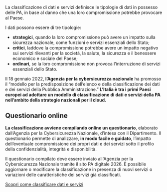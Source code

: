 La classificazione di dati e servizi definisce le tipologie di dati in possesso delle PA, in base al danno che una loro compromissione potrebbe provocare al Paese.

I dati possono essere di tre tipologie:

- **strategici**, quando la loro compromissione può avere un impatto sulla sicurezza nazionale, come funzioni e servizi essenziali dello Stato;
- **critici**, laddove la compromissione potrebbe avere un impatto negativo sui servizi rilevanti per la società, la salute, la sicurezza e il benessere economico e sociale del Paese;
- **ordinari**, se la loro compromissione non provoca l’interruzione di servizi essenziali dello Stato.

Il 18 gennaio 2022, **l’Agenzia per la cybersicurezza nazionale** ha promosso il “modello per la predisposizione dell’elenco e della classificazione dei dati e dei servizi della Pubblica Amministrazione.” **L’Italia è tra i primi Paesi europei ad adottare un modello di classificazione di dati e servizi della PA nell’ambito della strategie nazionali per il cloud.**

## Questionario online

**La classificazione avviene compilando online un questionario**, elaborato dall’Agenzia per la Cybersicurezza Nazionale, d’intesa con il Dipartimento. Il questionario permette di analizzare, **in modo facile e guidato**, l’impatto dell’eventuale compromissione dei propri dati e dei servizi sotto il profilo della confidenzialità, integrità e disponibilità.

Il questionario compilato deve essere inviato all'Agenzia per la Cybersicurezza Nazionale tramite il sito PA digitale 2026. È possibile aggiornare o modificare la classificazione in presenza di nuovi servizi o variazioni delle caratteristiche dei servizi già classificati.

<div class="col-12 text-center mt-3 mb-5">
<a href="https://padigitale2026.gov.it/come-partecipare/classifica-pa/" class="btn btn-primary" target="_blank">Scopri come classificare dati e servizi</a>
</div>
